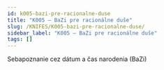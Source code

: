 ```yaml
---
id: k005-bazi-pre-racionalne-duse
title: "K005 – BaZi pre racionálne duše"
slug: /KNIFES/K005-bazi-pre-racionalne-duse/
sidebar_label: "K005 – BaZi pre racionálne duše"
tags: []
---
```


Sebapoznanie cez dátum a čas narodenia (BaZi)

